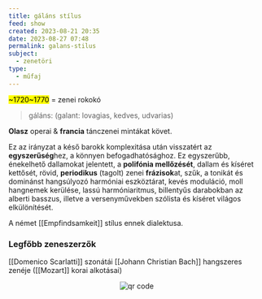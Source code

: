 ```yaml
---
title: gáláns stílus
feed: show
created: 2023-08-21 20:35
date: 2023-08-27 07:48
permalink: galans-stilus
subject:
  - zenetöri
type:
  - műfaj
---
```


<mark>~1720~1770</mark>
= zenei rokokó

> gáláns: (galant: lovagias, kedves, udvarias)

**Olasz** operai & **francia** tánczenei mintákat követ.

Ez az irányzat a késő barokk komplexitása után visszatért az **egyszerűség**hez, a könnyen befogadhatósághoz. Ez egyszerűbb, énekelhető dallamokat jelentett, a **polifónia mellőzését**, dallam és kíséret kettősét, rövid, **periodikus** (tagolt) zenei **frázisok**at, szűk, a tonikát és dominánst hangsúlyozó harmóniai eszköztárat, kevés moduláció, moll hangnemek kerülése, lassú harmóniaritmus, billentyűs darabokban az alberti basszus, illetve a versenyművekben szólista és kíséret világos elkülönítését.

A német [[Empfindsamkeit]] stílus ennek dialektusa.

### Legfőbb zeneszerzők
[[Domenico Scarlatti]] szonátái
[[Johann Christian Bach]] hangszeres zenéje
([[Mozart]] korai alkotásai)



<p style="text-align: center;"><img src="https://chart.googleapis.com/chart?cht=qr&chl=https://notes.andrasdenes.com/galans-stilus&chs=180x180&choe=UTF-8&chld=L|2" alt="qr code"></p>

